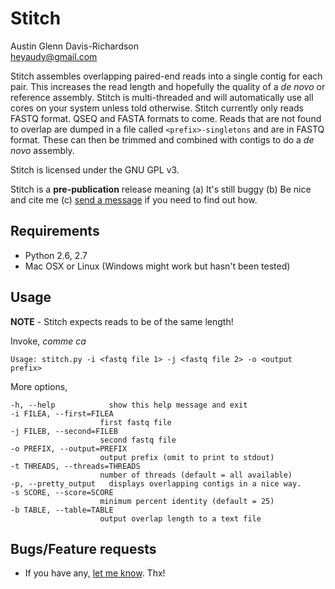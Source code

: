 # Stitch

Austin Glenn Davis-Richardson  
<heyaudy@gmail.com>

Stitch assembles overlapping paired-end reads into a single contig for each pair. This increases the read length and hopefully the quality of a _de novo_ or reference assembly. Stitch is multi-threaded and will automatically use all cores on your system unless told otherwise. Stitch currently only reads FASTQ format. QSEQ and FASTA formats to come. Reads that are not found to overlap are dumped in a file called `<prefix>-singletons` and are in FASTQ format. These can then be trimmed and combined with contigs to do a _de novo_ assembly.

Stitch is licensed under the GNU GPL v3.

Stitch is a __pre-publication__ release meaning (a) It's still buggy (b) Be nice and cite me (c) [send a message](mailto:adavisr@ufl.edu) if you need to find out how.
		
## Requirements

- Python 2.6, 2.7
- Mac OSX or Linux (Windows might work but hasn't been tested)

## Usage

**NOTE** - Stitch expects reads to be of the same length!

Invoke, _comme ca_

    Usage: stitch.py -i <fastq file 1> -j <fastq file 2> -o <output prefix>

More options,

    -h, --help            show this help message and exit
    -i FILEA, --first=FILEA
                        first fastq file
    -j FILEB, --second=FILEB
                        second fastq file
    -o PREFIX, --output=PREFIX
                        output prefix (omit to print to stdout)
    -t THREADS, --threads=THREADS
                        number of threads (default = all available)
    -p, --pretty_output   displays overlapping contigs in a nice way.
    -s SCORE, --score=SCORE
                        minimum percent identity (default = 25)
    -b TABLE, --table=TABLE
                        output overlap length to a text file

## Bugs/Feature requests

 - If you have any, [let me know](https://github.com/audy/stitch/issues). Thx!


